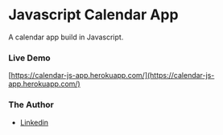 # Javascript Calendar App
A calendar app build in Javascript.

### Live Demo
[https://calendar-js-app.herokuapp.com/](https://calendar-js-app.herokuapp.com/)

### The Author
* [Linkedin](https://www.linkedin.com/in/pelepan/)